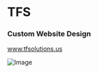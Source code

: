 <h1>TFS</h1> 
<h3>Custom Website Design</h3>

<a href="https://tfsolutions.us/">www.tfsolutions.us</a>

![Image](https://github.com/user-attachments/assets/66f61049-7728-4775-8407-1105adeb3903)
